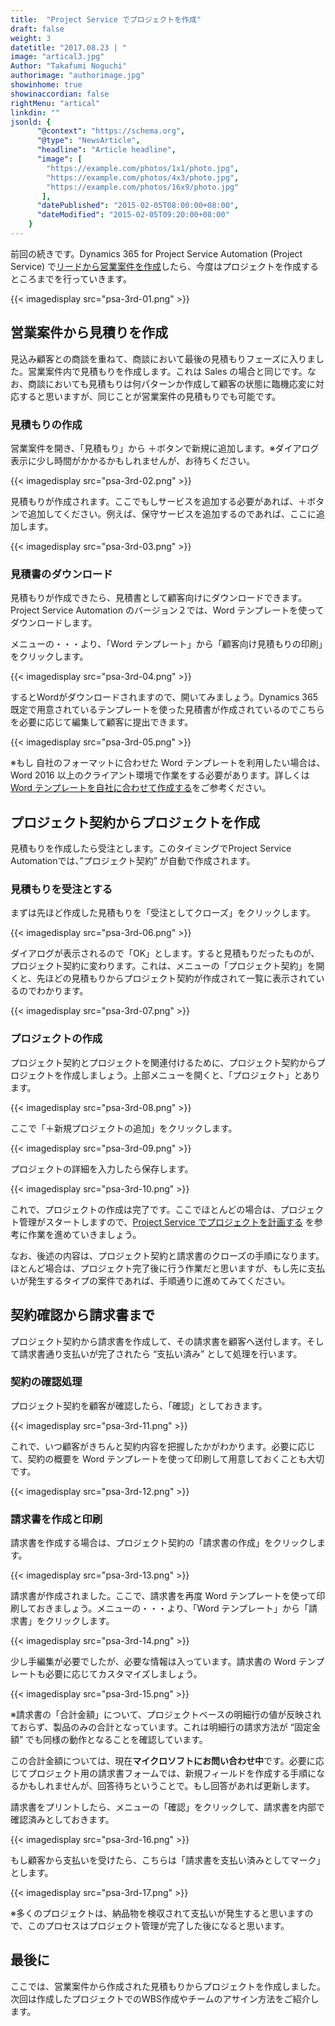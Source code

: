 ```yaml
---
title:  "Project Service でプロジェクトを作成"
draft: false
weight: 3
datetitle: "2017.08.23 | "
image: "artical3.jpg"
Author: "Takafumi Noguchi"
authorimage: "authorimage.jpg"
showinhome: true
showinaccordian: false
rightMenu: "artical"
linkdin: ""
jsonld: {
      "@context": "https://schema.org",
      "@type": "NewsArticle",
      "headline": "Article headline",
      "image": [
        "https://example.com/photos/1x1/photo.jpg",
        "https://example.com/photos/4x3/photo.jpg",
        "https://example.com/photos/16x9/photo.jpg"
       ],
      "datePublished": "2015-02-05T08:00:00+08:00",
      "dateModified": "2015-02-05T09:20:00+08:00"
    }
---
```

<!-- Intro  -->
前回の続きです。Dynamics 365 for Project Service Automation (Project Service) で[リードから営業案件を作成]()したら、今度はプロジェクトを作成するところまでを行っていきます。
<!-- Image= psa-3rd-01.png -->
{{< imagedisplay src="psa-3rd-01.png" >}}


## 営業案件から見積りを作成
見込み顧客との商談を重ねて、商談において最後の見積もりフェーズに入りました。営業案件内で見積もりを作成します。これは Sales の場合と同じです。なお、商談においても見積もりは何パターンか作成して顧客の状態に臨機応変に対応すると思いますが、同じことが営業案件の見積もりでも可能です。

### 見積もりの作成
営業案件を開き、「見積もり」から ＋ボタンで新規に追加します。※ダイアログ表示に少し時間がかかるかもしれませんが、お待ちください。
<!-- Image= psa-3rd-02.png -->
{{< imagedisplay src="psa-3rd-02.png" >}}

見積もりが作成されます。ここでもしサービスを追加する必要があれば、＋ボタンで追加してください。例えば、保守サービスを追加するのであれば、ここに追加します。
<!-- Image= psa-3rd-03.png -->
{{< imagedisplay src="psa-3rd-03.png" >}}

### 見積書のダウンロード
見積もりが作成できたら、見積書として顧客向けにダウンロードできます。Project Service Automation のバージョン２では、Word テンプレートを使ってダウンロードします。

メニューの・・・より、「Word テンプレート」から「顧客向け見積もりの印刷」をクリックします。
<!-- Image= psa-3rd-04.png -->
{{< imagedisplay src="psa-3rd-04.png" >}}

するとWordがダウンロードされますので、開いてみましょう。Dynamics 365 既定で用意されているテンプレートを使った見積書が作成されているのでこちらを必要に応じて編集して顧客に提出できます。
<!-- Image= psa-3rd-05.png -->
{{< imagedisplay src="psa-3rd-05.png" >}}

※もし 自社のフォーマットに合わせた Word テンプレートを利用したい場合は、Word 2016 以上のクライアント環境で作業をする必要があります。詳しくは[ Word テンプレートを自社に合わせて作成する]()をご参考ください。

## プロジェクト契約からプロジェクトを作成
見積もりを作成したら受注とします。このタイミングでProject Service Automationでは、”プロジェクト契約” が自動で作成されます。

### 見積もりを受注とする
まずは先ほど作成した見積もりを「受注としてクローズ」をクリックします。
<!-- Image= psa-3rd-06.png -->
{{< imagedisplay src="psa-3rd-06.png" >}}

ダイアログが表示されるので「OK」とします。すると見積もりだったものが、プロジェクト契約に変わります。これは、メニューの「プロジェクト契約」を開くと、先ほどの見積もりからプロジェクト契約が作成されて一覧に表示されているのでわかります。
<!-- Image= psa-3rd-07.png -->
{{< imagedisplay src="psa-3rd-07.png" >}}

### プロジェクトの作成
プロジェクト契約とプロジェクトを関連付けるために、プロジェクト契約からプロジェクトを作成しましょう。上部メニューを開くと、「プロジェクト」とあります。
<!-- Image= psa-3rd-08.png -->
{{< imagedisplay src="psa-3rd-08.png" >}}

ここで「＋新規プロジェクトの追加」をクリックします。
<!-- Image= psa-3rd-09.png -->
{{< imagedisplay src="psa-3rd-09.png" >}}

プロジェクトの詳細を入力したら保存します。
<!-- Image= psa-3rd-10.png -->
{{< imagedisplay src="psa-3rd-10.png" >}}

これで、プロジェクトの作成は完了です。ここでほとんどの場合は、プロジェクト管理がスタートしますので、[Project Service でプロジェクトを計画する]() を参考に作業を進めていきましょう。

なお、後述の内容は、プロジェクト契約と請求書のクローズの手順になります。ほとんど場合は、プロジェクト完了後に行う作業だと思いますが、もし先に支払いが発生するタイプの案件であれば、手順通りに進めてみてください。

## 契約確認から請求書まで
プロジェクト契約から請求書を作成して、その請求書を顧客へ送付します。そして請求書通り支払いが完了されたら “支払い済み” として処理を行います。

### 契約の確認処理
プロジェクト契約を顧客が確認したら、「確認」としておきます。
<!-- Image= psa-3rd-11.png -->
{{< imagedisplay src="psa-3rd-11.png" >}}

これで、いつ顧客がきちんと契約内容を把握したかがわかります。必要に応じて、契約の概要を Word テンプレートを使って印刷して用意しておくことも大切です。
<!-- Image= psa-3rd-12.png -->
{{< imagedisplay src="psa-3rd-12.png" >}}

### 請求書を作成と印刷
請求書を作成する場合は、プロジェクト契約の「請求書の作成」をクリックします。
<!-- Image= psa-3rd-13.png -->
{{< imagedisplay src="psa-3rd-13.png" >}}

請求書が作成されました。ここで、請求書を再度 Word テンプレートを使って印刷しておきましょう。メニューの・・・より、「Word テンプレート」から「請求書」をクリックします。
<!-- Image= psa-3rd-14.png -->
{{< imagedisplay src="psa-3rd-14.png" >}}

少し手編集が必要でしたが、必要な情報は入っています。請求書の Word テンプレートも必要に応じてカスタマイズしましょう。
<!-- Image= psa-3rd-15.png -->
{{< imagedisplay src="psa-3rd-15.png" >}}

※請求書の「合計金額」について、プロジェクトベースの明細行の値が反映されておらず、製品のみの合計となっています。これは明細行の請求方法が “固定金額” でも同様の動作となることを確認しています。

この合計金額については、現在**マイクロソフトにお問い合わせ中**です。必要に応じてプロジェクト用の請求書フォームでは、新規フィールドを作成する手順になるかもしれませんが、回答待ちということで。もし回答があれば更新します。

請求書をプリントしたら、メニューの「確認」をクリックして、請求書を内部で確認済みとしておきます。
<!-- Image= psa-3rd-16.png -->
{{< imagedisplay src="psa-3rd-16.png" >}}

もし顧客から支払いを受けたら、こちらは「請求書を支払い済みとしてマーク」とします。
<!-- Image= psa-3rd-17.png -->
{{< imagedisplay src="psa-3rd-17.png" >}}

※多くのプロジェクトは、納品物を検収されて支払いが発生すると思いますので、このプロセスはプロジェクト管理が完了した後になると思います。

## 最後に
ここでは、営業案件から作成された見積もりからプロジェクトを作成しました。次回は作成したプロジェクトでのWBS作成やチームのアサイン方法をご紹介します。   
&nbsp;